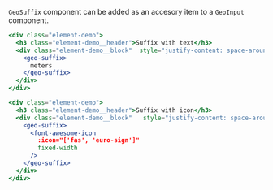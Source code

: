 `GeoSuffix` component can be added as an accesory item to a `GeoInput` component.

```jsx live
<div class="element-demo">
  <h3 class="element-demo__header">Suffix with text</h3>
  <div class="element-demo__block"  style="justify-content: space-around;">
    <geo-suffix>
      meters
    </geo-suffix>
  </div>
</div>
```

```jsx live
<div class="element-demo">
  <h3 class="element-demo__header">Suffix with icon</h3>
  <div class="element-demo__block"   style="justify-content: space-around;">
    <geo-suffix>
      <font-awesome-icon
        :icon="['fas', 'euro-sign']"
        fixed-width
      />
    </geo-suffix>
  </div>
</div>
```

